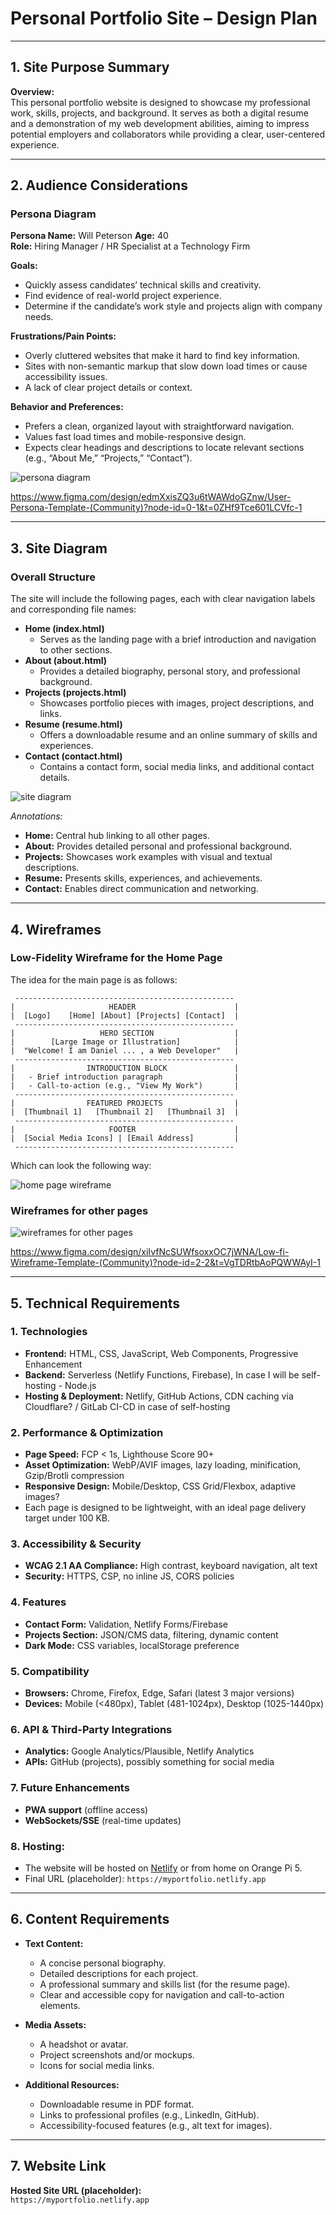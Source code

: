 # Personal Portfolio Site – Design Plan

---

## 1. Site Purpose Summary

**Overview:**  
This personal portfolio website is designed to showcase my professional work, skills, projects, and background. It serves as both a digital resume and a demonstration of my web development abilities, aiming to impress potential employers and collaborators while providing a clear, user-centered experience.

---

## 2. Audience Considerations

### Persona Diagram

**Persona Name:** Will Peterson
**Age:** 40  
**Role:** Hiring Manager / HR Specialist at a Technology Firm

**Goals:**

- Quickly assess candidates’ technical skills and creativity.
- Find evidence of real-world project experience.
- Determine if the candidate’s work style and projects align with company needs.

**Frustrations/Pain Points:**

- Overly cluttered websites that make it hard to find key information.
- Sites with non-semantic markup that slow down load times or cause accessibility issues.
- A lack of clear project details or context.

**Behavior and Preferences:**

- Prefers a clean, organized layout with straightforward navigation.
- Values fast load times and mobile-responsive design.
- Expects clear headings and descriptions to locate relevant sections (e.g., “About Me,” “Projects,” “Contact”).

![persona diagram](./persona.png)

https://www.figma.com/design/edmXxisZQ3u6tWAWdoGZnw/User-Persona-Template-(Community)?node-id=0-1&t=0ZHf9Tce601LCVfc-1

---

## 3. Site Diagram

### Overall Structure

The site will include the following pages, each with clear navigation labels and corresponding file names:

- **Home (index.html)**
  - Serves as the landing page with a brief introduction and navigation to other sections.
- **About (about.html)**
  - Provides a detailed biography, personal story, and professional background.
- **Projects (projects.html)**
  - Showcases portfolio pieces with images, project descriptions, and links.
- **Resume (resume.html)**
  - Offers a downloadable resume and an online summary of skills and experiences.
- **Contact (contact.html)**
  - Contains a contact form, social media links, and additional contact details.

![site diagram](./site-diagram.png)

_Annotations:_

- **Home:** Central hub linking to all other pages.
- **About:** Provides detailed personal and professional background.
- **Projects:** Showcases work examples with visual and textual descriptions.
- **Resume:** Presents skills, experiences, and achievements.
- **Contact:** Enables direct communication and networking.

---

## 4. Wireframes

### Low-Fidelity Wireframe for the Home Page

The idea for the main page is as follows:

```
 -------------------------------------------------
|                     HEADER                      |
|  [Logo]    [Home] [About] [Projects] [Contact]  |
 -------------------------------------------------
|                   HERO SECTION                  |
|        [Large Image or Illustration]            |
|  "Welcome! I am Daniel ... , a Web Developer"   |
 -------------------------------------------------
|                INTRODUCTION BLOCK               |
|   - Brief introduction paragraph                |
|   - Call-to-action (e.g., "View My Work")       |
 -------------------------------------------------
|                FEATURED PROJECTS                |
|  [Thumbnail 1]   [Thumbnail 2]   [Thumbnail 3]  |
 -------------------------------------------------
|                     FOOTER                      |
|  [Social Media Icons] | [Email Address]         |
 -------------------------------------------------
```

Which can look the following way:

![home page wireframe](./home-wireframe.png)

### Wireframes for other pages

![wireframes for other pages](./other-pages-wireframe.png)

https://www.figma.com/design/xiIvfNcSUWfsoxxOC7jWNA/Low-fi-Wireframe-Template-(Community)?node-id=2-2&t=VgTDRtbAoPQWWAyI-1

---

## 5. Technical Requirements

### **1. Technologies**

- **Frontend:** HTML, CSS, JavaScript, Web Components, Progressive Enhancement
- **Backend:** Serverless (Netlify Functions, Firebase), In case I will be self-hosting - Node.js
- **Hosting & Deployment:** Netlify, GitHub Actions, CDN caching via Cloudflare? / GitLab CI-CD in case of self-hosting

### **2. Performance & Optimization**

- **Page Speed:** FCP < 1s, Lighthouse Score 90+
- **Asset Optimization:** WebP/AVIF images, lazy loading, minification, Gzip/Brotli compression
- **Responsive Design:** Mobile/Desktop, CSS Grid/Flexbox, adaptive images?
- Each page is designed to be lightweight, with an ideal page delivery target under 100 KB.

### **3. Accessibility & Security**

- **WCAG 2.1 AA Compliance:** High contrast, keyboard navigation, alt text
- **Security:** HTTPS, CSP, no inline JS, CORS policies

### **4. Features**

- **Contact Form:** Validation, Netlify Forms/Firebase
- **Projects Section:** JSON/CMS data, filtering, dynamic content
- **Dark Mode:** CSS variables, localStorage preference

### **5. Compatibility**

- **Browsers:** Chrome, Firefox, Edge, Safari (latest 3 major versions)
- **Devices:** Mobile (<480px), Tablet (481-1024px), Desktop (1025-1440px)

### **6. API & Third-Party Integrations**

- **Analytics:** Google Analytics/Plausible, Netlify Analytics
- **APIs:** GitHub (projects), possibly something for social media

### **7. Future Enhancements**

- **PWA support** (offline access)
- **WebSockets/SSE** (real-time updates)

### **8. Hosting:**

- The website will be hosted on [Netlify](https://www.netlify.com/) or from home on Orange Pi 5.
- Final URL (placeholder): `https://myportfolio.netlify.app`

---

## 6. Content Requirements

- **Text Content:**

  - A concise personal biography.
  - Detailed descriptions for each project.
  - A professional summary and skills list (for the resume page).
  - Clear and accessible copy for navigation and call-to-action elements.

- **Media Assets:**

  - A headshot or avatar.
  - Project screenshots and/or mockups.
  - Icons for social media links.

- **Additional Resources:**
  - Downloadable resume in PDF format.
  - Links to professional profiles (e.g., LinkedIn, GitHub).
  - Accessibility-focused features (e.g., alt text for images).

---

## 7. Website Link

**Hosted Site URL (placeholder):**  
`https://myportfolio.netlify.app`
